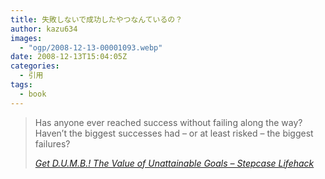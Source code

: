 ```yaml
---
title: 失敗しないで成功したやつなんているの？
author: kazu634
images:
  - "ogp/2008-12-13-00001093.webp"
date: 2008-12-13T15:04:05Z
categories:
  - 引用
tags:
  - book
---
```

<div class="section">
<blockquote title="Get D.U.M.B.! The Value of Unattainable Goals - Stepcase Lifehack" cite="http://www.lifehack.org/articles/productivity/get-dumb-the-value-of-unattainable-goals.html">
<p>
      Has anyone ever reached success without failing along the way? Haven&#8217;t the biggest successes had &#8211; or at least risked &#8211; the biggest failures?
</p>

<p>
<cite><a href="http://www.lifehack.org/articles/productivity/get-dumb-the-value-of-unattainable-goals.html" onclick="__gaTracker('send', 'event', 'outbound-article', 'http://www.lifehack.org/articles/productivity/get-dumb-the-value-of-unattainable-goals.html', 'Get D.U.M.B.! The Value of Unattainable Goals &#8211; Stepcase Lifehack');" target="_blank">Get D.U.M.B.! The Value of Unattainable Goals &#8211; Stepcase Lifehack</a></cite>
</p>
</blockquote>
</div>
